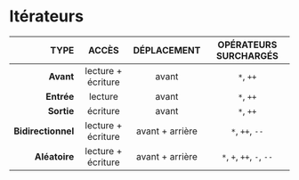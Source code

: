 # Itérateurs

|TYPE|ACCÈS|DÉPLACEMENT|OPÉRATEURS SURCHARGÉS|
|--:|:--:|:--:|:--:|
|**Avant**|lecture + écriture|avant|`*`, `++`|
|**Entrée**|lecture|avant|`*`, `++`|
|**Sortie**|écriture|avant|`*`, `++`|
|**Bidirectionnel**|lecture + écriture|avant + arrière|`*`, `++`, `--`|
|**Aléatoire**|lecture + écriture|avant + arrière|`*`, `+`, `++`, `-`, `--`|
